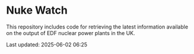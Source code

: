 # Nuke Watch

This repository includes code for retrieving the latest information available on the output of EDF nuclear power plants in the UK.

Last updated: 2025-06-02 06:25